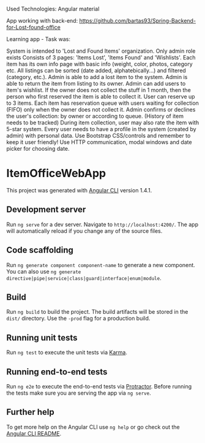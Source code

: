 Used Technologies: Angular material

App working with back-end: https://github.com/bartas93/Spring-Backend-for-Lost-found-office

Learning app - Task was:

System is intended to 'Lost and Found Items' organization. Only admin role exists
Consists of 3 pages: 'Items Lost', 'Items Found' and 'Wishlists'.
Each item has its own info page with basic info (weight, color, photos, category etc.
All listings can be sorted (date added, alphatebically...) and filtered (category, etc.).
Admin is able to add a lost item to the system.
Admin is able to return the item from listing to its owner.
Admin can add users to item's wishlist. If the owner does not collect the stuff in 1 month, then the person who first reserved the item is able to collect it.
User can reserve up to 3 items. Each item has reservation queue with users waiting for collection (FIFO) only when the owner does not collect it.
Admin confirms or declines the user's collection: by owner or according to queue. (History of item needs to be tracked)
During item collection, user may also rate the item with 5-star system.
Every user needs to have a profile in the system (created by admin) with personal data.
Use Bootstrap CSS/controls and remember to keep it user friendly!
Use HTTP communication, modal windows and date picker for choosing date.

# ItemOfficeWebApp

This project was generated with [Angular CLI](https://github.com/angular/angular-cli) version 1.4.1.

## Development server

Run `ng serve` for a dev server. Navigate to `http://localhost:4200/`. The app will automatically reload if you change any of the source files.

## Code scaffolding

Run `ng generate component component-name` to generate a new component. You can also use `ng generate directive|pipe|service|class|guard|interface|enum|module`.

## Build

Run `ng build` to build the project. The build artifacts will be stored in the `dist/` directory. Use the `-prod` flag for a production build.

## Running unit tests

Run `ng test` to execute the unit tests via [Karma](https://karma-runner.github.io).

## Running end-to-end tests

Run `ng e2e` to execute the end-to-end tests via [Protractor](http://www.protractortest.org/).
Before running the tests make sure you are serving the app via `ng serve`.

## Further help

To get more help on the Angular CLI use `ng help` or go check out the [Angular CLI README](https://github.com/angular/angular-cli/blob/master/README.md).
